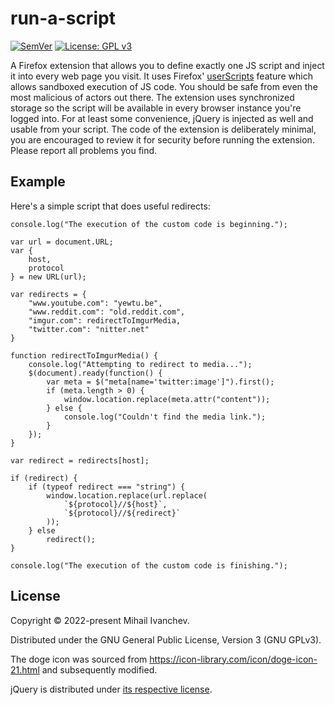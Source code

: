 # run-a-script
[![SemVer](https://img.shields.io/badge/version-1.0.0-brightgreen.svg)](http://semver.org)
[![License: GPL v3](https://img.shields.io/badge/License-GPL%20v3-blue.svg)](http://www.gnu.org/licenses/gpl-3.0)

A Firefox extension that allows you to define exactly one JS script and inject it into every web page you visit. It uses Firefox' [userScripts](https://developer.mozilla.org/en-US/docs/Mozilla/Add-ons/WebExtensions/API/userScripts) feature which allows sandboxed execution of JS code. You should be safe from even the most malicious of actors out there. The extension uses synchronized storage so the script will be available in every browser instance you're logged into. For at least some convenience, jQuery is injected as well and usable from your script. The code of the extension is deliberately minimal, you are encouraged to review it for security before running the extension. Please report all problems you find.

## Example

Here's a simple script that does useful redirects:

```
console.log("The execution of the custom code is beginning.");

var url = document.URL;
var {
    host,
    protocol
} = new URL(url);

var redirects = {
    "www.youtube.com": "yewtu.be",
    "www.reddit.com": "old.reddit.com",
    "imgur.com": redirectToImgurMedia,
    "twitter.com": "nitter.net"
}

function redirectToImgurMedia() {
    console.log("Attempting to redirect to media...");
    $(document).ready(function() {
        var meta = $("meta[name='twitter:image']").first();
        if (meta.length > 0) {
            window.location.replace(meta.attr("content"));
        } else {
            console.log("Couldn't find the media link.");
        }
    });
}

var redirect = redirects[host];

if (redirect) {
    if (typeof redirect === "string") {
        window.location.replace(url.replace(
            `${protocol}//${host}`,
            `${protocol}//${redirect}`
        ));
    } else
        redirect();
}

console.log("The execution of the custom code is finishing.");
```

## License

Copyright © 2022-present Mihail Ivanchev.

Distributed under the GNU General Public License, Version 3 (GNU GPLv3).

The doge icon was sourced from https://icon-library.com/icon/doge-icon-21.html and subsequently modified.

jQuery is distributed under [its respective license](https://jquery.org/license/).

